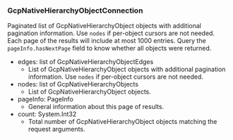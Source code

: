 ### GcpNativeHierarchyObjectConnection
Paginated list of GcpNativeHierarchyObject objects with additional pagination information. Use `nodes` if per-object cursors are not needed. Each page of the results will include at most 1000 entries. Query the `pageInfo.hasNextPage` field to know whether all objects were returned.

- edges: list of GcpNativeHierarchyObjectEdges
  - List of GcpNativeHierarchyObject objects with additional pagination information. Use `nodes` if per-object cursors are not needed.
- nodes: list of GcpNativeHierarchyObjects
  - List of GcpNativeHierarchyObject objects.
- pageInfo: PageInfo
  - General information about this page of results.
- count: System.Int32
  - Total number of GcpNativeHierarchyObject objects matching the request arguments.
